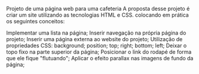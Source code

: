 Projeto de uma página web para uma cafeteria
A proposta desse projeto é criar um site utilizando as tecnologias HTML e CSS. colocando em prática os seguintes conceitos:

Implementar uma lista na página;
Inserir navegação na própria página do projeto;
Inserir uma página externa ao website do projeto;
Utilização de propriedades CSS:
background;
position;
top;
right;
bottom;
left;
Deixar o topo fixo na parte superior da página;
Posicionar o link do rodapé de forma que ele fique "flutuando";
Aplicar o efeito parallax nas imagens de fundo da página;
